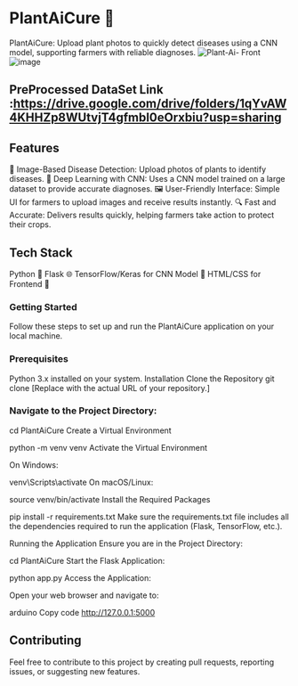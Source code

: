 # PlantAiCure 🌿
PlantAiCure: Upload plant photos to quickly detect diseases using a CNN model, supporting farmers with reliable diagnoses.
![Plant-Ai- Front](https://github.com/user-attachments/assets/bcd7eafa-eedf-431e-9904-b9cd60013bfb)
![image](https://github.com/user-attachments/assets/3c240b03-ec46-49eb-b067-c8d0b9b1d135)


## PreProcessed DataSet Link :https://drive.google.com/drive/folders/1qYvAW4KHHZp8WUtvjT4gfmbI0eOrxbiu?usp=sharing
## Features
🌱 Image-Based Disease Detection: Upload photos of plants to identify diseases.
🧠 Deep Learning with CNN: Uses a CNN model trained on a large dataset to provide accurate diagnoses.
🖼️ User-Friendly Interface: Simple UI for farmers to upload images and receive results instantly.
🔍 Fast and Accurate: Delivers results quickly, helping farmers take action to protect their crops.
## Tech Stack
Python 🐍
Flask 🌐
TensorFlow/Keras for CNN Model 🧠
HTML/CSS for Frontend 🎨



### Getting Started
Follow these steps to set up and run the PlantAiCure application on your local machine.

### Prerequisites
Python 3.x installed on your system.
Installation
Clone the Repository
git clone <repository-url>
[Replace <repository-url> with the actual URL of your repository.]

### Navigate to the Project Directory:

cd PlantAiCure
Create a Virtual Environment

python -m venv venv
Activate the Virtual Environment

On Windows:

venv\Scripts\activate
On macOS/Linux:

source venv/bin/activate
Install the Required Packages

pip install -r requirements.txt
Make sure the requirements.txt file includes all the dependencies required to run the application (Flask, TensorFlow, etc.).

Running the Application
Ensure you are in the Project Directory:

cd PlantAiCure
Start the Flask Application:

python app.py
Access the Application:

Open your web browser and navigate to:

arduino
Copy code
http://127.0.0.1:5000

## Contributing
Feel free to contribute to this project by creating pull requests, reporting issues, or suggesting new features.
